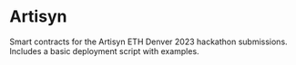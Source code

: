 # Artisyn

Smart contracts for the Artisyn ETH Denver 2023 hackathon submissions.
Includes a basic deployment script with examples.